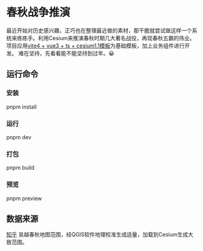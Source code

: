 <!--
 * @Author: 耿连龙 genglianlong@mti-sh.cn
 * @Date: 2023-12-13 17:43:55
 * @LastEditors: 耿连龙 654506379@qq.com
 * @LastEditTime: 2023-12-17 19:43:23
 * @FilePath: \Warfare-Simulation-Spring\README.md
 * @Description: 这是默认设置,请设置`customMade`, 打开koroFileHeader查看配置 进行设置: https://github.com/OBKoro1/koro1FileHeader/wiki/%E9%85%8D%E7%BD%AE
-->
# 春秋战争推演

最近开始对历史感兴趣，正巧也在整理最近做的素材，那干脆就尝试做这样一个系统来练练手。利用Cesium来推演春秋时期几大著名战役，再现春秋五霸的伟业。
项目应用[vite4 + vue3 + ts + cesium1.1模板](https://gitee.com/giserGLL/vue3-cesium.git)为基础模板，加上业务组件进行开发。
难在坚持，先看看能不能坚持到过年。😀


## 运行命令
### 安装
pnpm install
### 运行
pnpm dev
### 打包
pnpm build
### 预览
pnpm preview

## 数据来源
[知乎](https://www.zhihu.com/zvideo/1206289340101459968?utm_source=wechat_session&utm_id=0) 吴越春秋地图范围，经QGIS软件地理校准生成适量，加载到Cesium生成大致范围。



